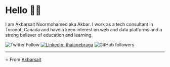 # Hello 👋🏾

I am Akbarsait Noormohamed aka Akbar. I work as a tech consultant in Toronot, Canada and have a keen interest on web and data platforms and a strong believer of education and learning.

![Twitter Follow](https://img.shields.io/twitter/follow/akbarsait?label=Follow&style=social)
[![Linkedin: thaianebraga](https://img.shields.io/badge/-anmol-blue?style=flat-square&logo=Linkedin&logoColor=white&link=https://www.linkedin.com/in/akbarsait/)](https://www.linkedin.com/in/akbarsait/)
![GitHub followers](https://img.shields.io/github/followers/akbarsait?style=social)

---
⭐️ From [Akbarsait](https://www.akbarsait.com/)
